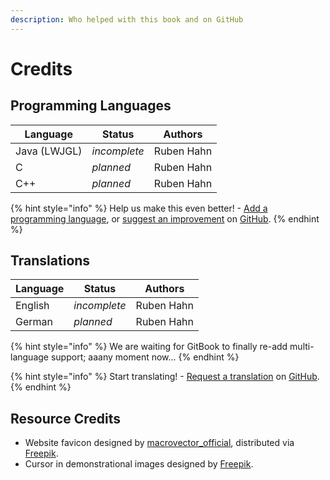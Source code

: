 ```yaml
---
description: Who helped with this book and on GitHub
---
```


# Credits

## Programming Languages

|   Language   |    Status     |           Authors           |
| ------------ | ------------- | --------------------------- |
| Java (LWJGL) | *incomplete*  | Ruben Hahn                  |
| C            | *planned*     | Ruben Hahn                  |
| C++          | *planned*     | Ruben Hahn                  |

{% hint style="info" %}
Help us make this even better! - [Add a programming language](https://github.com/DesertCookie/GLFW-in-a-Nutshell/issues/new?assignees=&labels=Language+Addition&template=language-addition.md&title=), or [suggest an improvement](https://github.com/DesertCookie/GLFW-in-a-Nutshell/issues/new?assignees=&labels=&template=improvement.md&title=) on [GitHub](https://github.com/DesertCookie/GLFW-in-a-Nutshell).
{% endhint %}

## Translations

| Language |    Status    |           Authors           |
| -------- | ------------ | --------------------------- |
| English  | *incomplete* | Ruben Hahn                  |
| German   | *planned*    | Ruben Hahn                  |

{% hint style="info" %}
We are waiting for GitBook to finally re-add multi-language support; aaany moment now...
{% endhint %}

{% hint style="info" %}
Start translating! - [Request a translation](https://github.com/DesertCookie/GLFW-in-a-Nutshell/issues/new?assignees=&labels=Translation&template=translation.md&title=Translation+to+LANGUAGE) on [GitHub](https://github.com/DesertCookie/GLFW-in-a-Nutshell).
{% endhint %}


## Resource Credits

* Website favicon designed by [macrovector_official](http://macrovector.com), distributed via [Freepik](https://freepik.com).
* Cursor in demonstrational images designed by [Freepik](https://freepik.com).
